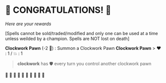 # :sparkler: CONGRATULATIONS! :sparkler: 
*Here are your rewards*

[Spells cannot be sold/traded/modified and only one can be used at a time unless weilded by a champion. Spells are NOT lost on death]


**Clockwork Pawn** (-2 :large_blue_diamond:) : Summon a Clockwork Pawn
**__Clockwork Pawn__**
﻿> :heart:﻿﻿﻿ : 1 / 💥 : 1
> **clockwork** has :shield: every turn you control another clockwork pawn

:sparkler: :sparkler: :sparkler: :sparkler: :sparkler: :sparkler: :sparkler: :sparkler: :sparkler: :sparkler: 
